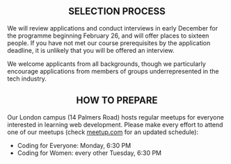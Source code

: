 <h2 align='center'>SELECTION PROCESS</h2>

We will review applications and conduct interviews in early December for the programme beginning February 26, and will offer places to sixteen people. If you have not met our course prerequisites by the application deadline, it is unlikely that you will be offered an interview.

We welcome applicants from all backgrounds, though we particularly encourage applications from members of groups underrepresented in the tech industry.

<h2 align='center'>HOW TO PREPARE</h2>

Our London campus (14 Palmers Road) hosts regular meetups for everyone interested in learning web development. Please make every effort to attend one of our meetups (check [meetup.com](https://www.meetup.com/founderscoders/) for an updated schedule):

+ Coding for Everyone: Monday, 6:30 PM
+ Coding for Women: every other Tuesday, 6:30 PM
